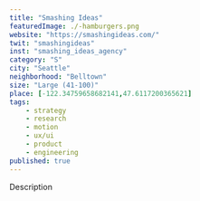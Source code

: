 ```yaml
---
title: "Smashing Ideas"
featuredImage: ./-hamburgers.png
website: "https://smashingideas.com/"
twit: "smashingideas"
inst: "smashing_ideas_agency"
category: "S"
city: "Seattle"
neighborhood: "Belltown"
size: "Large (41-100)"
place: [-122.34759658682141,47.6117200365621]
tags:
    - strategy
    - research
    - motion
    - ux/ui
    - product
    - engineering
published: true
---
```


Description
